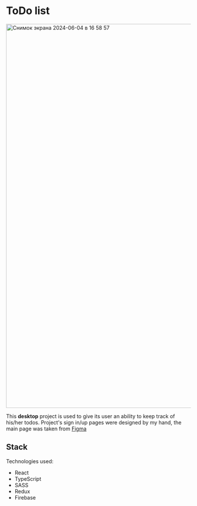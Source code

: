 # ToDo list
<img width="1048" alt="Снимок экрана 2024-06-04 в 16 58 57" src="https://github.com/DaniilSerga/ToDoList/assets/87036978/a419395c-9729-45dc-8928-140a90517d63">

This **desktop** project is used to give its user an ability to keep track of his/her todos.
Project's sign in/up pages were designed by my hand, the main page was taken from [Figma](https://www.figma.com/design/xgpSgzHBfAXXB5WTPN5Z46/To-do-list-dashboard-(Freebie)-(Community)?node-id=0-1&t=shJSTShEQYYccBCX-1)
## Stack
Technologies used:
- React
- TypeScript
- SASS
- Redux
- Firebase
